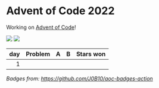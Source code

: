 # Advent of Code 2022

Working on [Advent of Code](https://adventofcode.com/)!

![](https://img.shields.io/badge/stars%20⭐-0-yellow) ![](https://img.shields.io/badge/days%20completed-0-red)

| day | Problem | A | B | Stars won |
|----:|:--------|:--|:--|:----------|
|   1 |         |   |   |           |

*Badges from: https://github.com/J0B10/aoc-badges-action*
